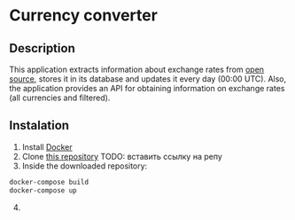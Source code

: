 # **Currency converter**

## **Description**

This application extracts information about exchange rates from [open source](https://openexchangerates.org/), stores it in its database and updates it every day (00:00 UTC). Also, the application provides an API for obtaining information on exchange rates (all currencies and filtered).

## **Instalation**

1. Install [Docker](https://docs.docker.com/install/)
2. Clone [this repository](https://github.com/) TODO: вставить ссылку на репу
3. Inside the downloaded repository:

```sh
docker-compose build
docker-compose up
```

4.